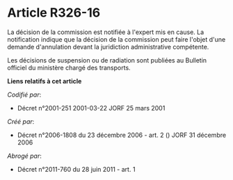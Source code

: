 # Article R326-16

La décision de la commission est notifiée à l'expert mis en cause. La notification indique que la décision de la commission
peut faire l'objet d'une demande d'annulation devant la juridiction administrative compétente.

Les décisions de suspension ou de radiation sont publiées au Bulletin officiel du ministère chargé des transports.

**Liens relatifs à cet article**

_Codifié par_:

  - Décret n°2001-251 2001-03-22 JORF 25 mars 2001

_Créé par_:

  - Décret n°2006-1808 du 23 décembre 2006 - art. 2 () JORF 31 décembre 2006

_Abrogé par_:

  - Décret n°2011-760 du 28 juin 2011 - art. 1
